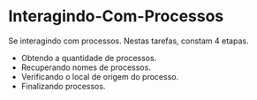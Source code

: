 # Interagindo-Com-Processos

Se interagindo com processos.
Nestas tarefas, constam 4 etapas.

- Obtendo a quantidade de processos.
- Recuperando nomes de processos.
- Verificando o local de origem do processo.
- Finalizando processos.
